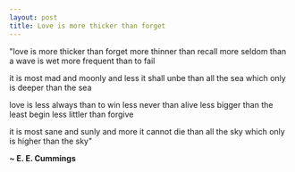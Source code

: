 ```yaml
---
layout: post
title: Love is more thicker than forget
---
```


"love is more thicker than forget
more thinner than recall
more seldom than a wave is wet
more frequent than to fail

it is most mad and moonly
and less it shall unbe
than all the sea which only
is deeper than the sea

love is less always than to win
less never than alive
less bigger than the least begin
less littler than forgive

it is most sane and sunly
and more it cannot die
than all the sky which only
is higher than the sky"

**~ E. E. Cummings**